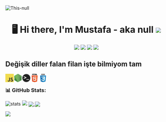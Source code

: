 <img src="https://komarev.com/ghpvc/?username=This-null&label=Ziyaretçi%20Sayısı&color=552b75" alt="This-null" />
<h1 align="center">🖥  Hi there, I'm Mustafa - aka null <img src="https://raw.githubusercontent.com/iampavangandhi/iampavangandhi/master/gifs/Hi.gif" width="30px"> </h1>
<p align="center">
 <a href="https://discord.com/users/311625016276025364" target"blank_"><img src="https://img.shields.io/badge/Discord%20-7289DA.svg?&style=for-the-badge&logo=discord&logoColor=white"></a>
  <a href="https://github.com/This-null" target"blank_"><img src="https://img.shields.io/badge/GitHub%20-191717.svg?&style=for-the-badge&logo=github&logoColor=white"></a>
  <a href="https://open.spotify.com/user/r50plkh431isenoux46tr4shi?si=10251da5eb71499b" target"blank_"><img src="https://img.shields.io/badge/Spotify%20-1ed760.svg?&style=for-the-badge&logo=spotify&logoColor=white"></a>
 <a href="https://www.instagram.com/Zeoxll/" target"blank_"><img src="https://img.shields.io/badge/INSTAGRAM%20-DC3175.svg?&style=for-the-badge&logo=instagram&logoColor=white"></a>
</p>

  
 ## Değişik diller falan filan işte bilmiyom tam

<img align="left" alt="JavaScript" width="26px" src="https://raw.githubusercontent.com/github/explore/80688e429a7d4ef2fca1e82350fe8e3517d3494d/topics/javascript/javascript.png" />
<img align="left" alt="Node.js" width="26px" src="https://raw.githubusercontent.com/github/explore/80688e429a7d4ef2fca1e82350fe8e3517d3494d/topics/nodejs/nodejs.png" />
<img align="left" alt="Terminal" width="26px" src="https://raw.githubusercontent.com/github/explore/80688e429a7d4ef2fca1e82350fe8e3517d3494d/topics/terminal/terminal.png" />
<img align="left" alt="Html" width="26px" src="https://raw.githubusercontent.com/github/explore/80688e429a7d4ef2fca1e82350fe8e3517d3494d/topics/html/html.png"/>
<img align="left" alt="Css" width="26px" src="https://raw.githubusercontent.com/github/explore/80688e429a7d4ef2fca1e82350fe8e3517d3494d/topics/css/css.png"/>


</br>

<h3 align="left">📊 GitHub Stats:</h3>
<p align="left">
   <img src="https://github-readme-stats.vercel.app/api?username=This-null&count_private=true&show_icons=true&theme=midnight-purple&hide_border=true" width="%100" height="150px" alt="stats" />
   <img src="https://github-readme-stats.vercel.app/api/top-langs/?username=This-null&layout=compact&show_icons=true&theme=midnight-purple&hide_border=true"width="%100" height="150px" />
<a href="https://github.com/This-null/cmd-sms">
  <img  align="center" src="https://github-readme-stats.vercel.app/api/pin/?username=This-null&theme=midnight-purple&repo=cmd-sms" />
</a>
<a href="https://github.com/This-null/discord-null-guard-bot">
  <img align="center" src="https://github-readme-stats.vercel.app/api/pin/?username=This-null&theme=midnight-purple&repo=discord-null-guard-bot" />
</a>
</p>
<img align="left" src="https://lanyard-profile-readme.vercel.app/api/311625016276025364" alt"https://discord.com/users/311625016276025364" />
